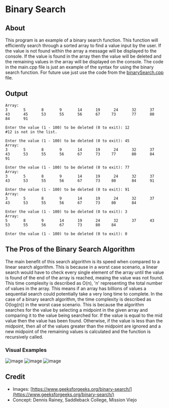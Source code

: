 # Binary Search
## About
This program is an example of a binary search function. This function will efficiently search through a sorted array to find a value input by the user. If the value is not found within the array a message will be displayed to the console. If the value is found in the array then the value will be deleted and the remaining values in the array will be displayed on the console. The code in the main.cpp file is just an example of the syntax for using the binary search function. For future use just use the code from the [binarySearch.cpp](binarySearch.cpp) file. 

## Output
```
Array:
3       5       8       9       14      19      24      32      37      43      45      53      55      56      67     73       77      80      84      91

Enter the value (1 - 100) to be deleted (0 to exit): 12
#12 is not in the list.

Enter the value (1 - 100) to be deleted (0 to exit): 45
Array:
3       5       8       9       14      19      24      32      37      43      53      55      56      67      73     77       80      84      91

Enter the value (1 - 100) to be deleted (0 to exit): 77
Array:
3       5       8       9       14      19      24      32      37      43      53      55      56      67      73     80       84      91

Enter the value (1 - 100) to be deleted (0 to exit): 91
Array:
3       5       8       9       14      19      24      32      37      43      53      55      56      67      73     80       84

Enter the value (1 - 100) to be deleted (0 to exit): 3
Array:
5       8       9       14      19      24      32      37      43      53      55      56      67      73      80     84

Enter the value (1 - 100) to be deleted (0 to exit): 0
```
## The Pros of the Binary Search Algorithm
The main benefit of this search algorithm is its speed when compared to a linear search algorithm. This is because in a worst case scenario, a linear search would have to check every single element of the array until the value is found of the end of the array is reached, meaing the value was not found. This time complexity is described as O(n), 'n' representing the total number of values in the array. This means if an array has billions of values a sequential search could potentially take a very long time to complete. In the case of a binary search algorithm, the time complexity is described as O(log(n)) in the worst case scenario. This is because the algorithm searches for the value by selecting a midpoint in the given array and comparing it to the value being searched for. If the value is equal to the mid value then the value has been found. Otherwise, if the value is less than the midpoint, then all of the values greater than the midpoint are ignored and a new midpoint of the remaining values is calculated and the function is recursively called.

### Visual Examples
![image](https://github.com/JusDooEt/Binary-Search/assets/152052216/29b6bb99-a8c3-4017-9a2d-d6509fb09b31)
![image](https://github.com/JusDooEt/Binary-Search/assets/152052216/841441e0-9a9c-469e-8687-8d3e90abddcd)
![image](https://github.com/JusDooEt/Binary-Search/assets/152052216/7f5977f6-369c-483b-8ec1-5e7220d993a3)


## Credit
- Images: [https://www.geeksforgeeks.org/binary-search/](https://www.geeksforgeeks.org/binary-search/)
- Concept: Dennis Rainey, Saddleback College, Mission Viejo




